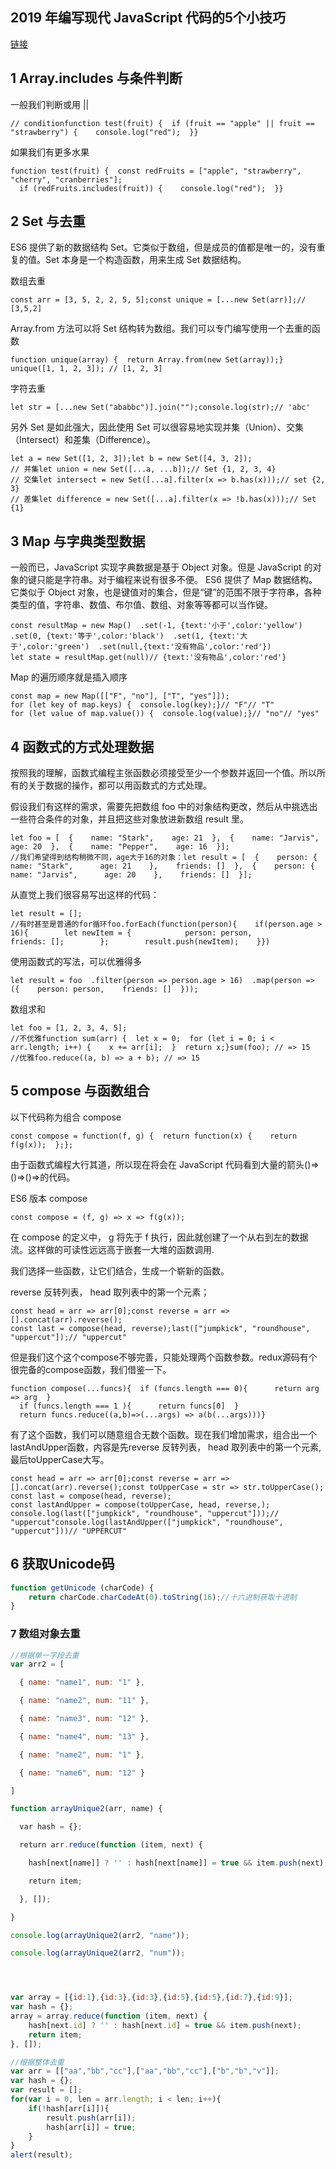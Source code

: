 





## 2019 年编写现代 JavaScript 代码的5个小技巧

[链接](https://mp.weixin.qq.com/s?__biz=MzAwNjI5MTYyMw==&mid=2651496983&idx=1&sn=bd97b20b8339e220aea4cff70056e5a5&chksm=80f1abdfb78622c9a594f8976b06b34aa7f4e300768c3ec7bd65fe6219395e1f4afbb4e09058&mpshare=1&scene=1&srcid=0123nJLprKuDMLJDPmTWVUDk&key=6e5e6d2df7d1a731c73d8fd8b1789dbb0c908e399bdc6791d4111b7ff55ac99bfd43fd1e9975720f3677d4173518b160cb644fc2787d58c69c9cea9af36b18cb140524b34dd431c471aa92ce6ee54844&ascene=1&uin=MTE3NjE0MDIwMg%3D%3D&devicetype=Windows-QQBrowser&version=6103000b&lang=zh_CN&pass_ticket=eDk827Faphrg%2F1YdPlMPz9u5k7juZyQPJ4mbKrp7Qy%2BhyqmoQO3B4VsU09ZqGIfR)

## 1 Array.includes 与条件判断

一般我们判断或用 ||

```
// conditionfunction test(fruit) {  if (fruit == "apple" || fruit == "strawberry") {    console.log("red");  }}
```

如果我们有更多水果

```
function test(fruit) {  const redFruits = ["apple", "strawberry", "cherry", "cranberries"];
  if (redFruits.includes(fruit)) {    console.log("red");  }}
```

## 2 Set 与去重

ES6 提供了新的数据结构 Set。它类似于数组，但是成员的值都是唯一的，没有重复的值。Set 本身是一个构造函数，用来生成 Set 数据结构。

数组去重

```
const arr = [3, 5, 2, 2, 5, 5];const unique = [...new Set(arr)];// [3,5,2]
```

Array.from 方法可以将 Set 结构转为数组。我们可以专门编写使用一个去重的函数

```
function unique(array) {  return Array.from(new Set(array));}
unique([1, 1, 2, 3]); // [1, 2, 3]
```

字符去重

```
let str = [...new Set("ababbc")].join("");console.log(str);// 'abc'
```

另外 Set 是如此强大，因此使用 Set 可以很容易地实现并集（Union）、交集（Intersect）和差集（Difference）。

```
let a = new Set([1, 2, 3]);let b = new Set([4, 3, 2]);
// 并集let union = new Set([...a, ...b]);// Set {1, 2, 3, 4}
// 交集let intersect = new Set([...a].filter(x => b.has(x)));// set {2, 3}
// 差集let difference = new Set([...a].filter(x => !b.has(x)));// Set {1}
```

## 3 Map 与字典类型数据

一般而已，JavaScript 实现字典数据是基于 Object 对象。但是 JavaScript 的对象的键只能是字符串。对于编程来说有很多不便。 ES6 提供了 Map 数据结构。它类似于 Object 对象，也是键值对的集合，但是“键”的范围不限于字符串，各种类型的值，字符串、数值、布尔值、数组、对象等等都可以当作键。

```
const resultMap = new Map()  .set(-1, {text:'小于',color:'yellow')  .set(0, {text:'等于',color:'black')  .set(1, {text:'大于',color:'green')  .set(null,{text:'没有物品',color:'red'})
let state = resultMap.get(null)// {text:'没有物品',color:'red'}
```

Map 的遍历顺序就是插入顺序

```
const map = new Map([["F", "no"], ["T", "yes"]]);
for (let key of map.keys) {  console.log(key);}// "F"// "T"
for (let value of map.value()) {  console.log(value);}// "no"// "yes"
```

## 4 函数式的方式处理数据

按照我的理解，函数式编程主张函数必须接受至少一个参数并返回一个值。所以所有的关于数据的操作，都可以用函数式的方式处理。

假设我们有这样的需求，需要先把数组 foo 中的对象结构更改，然后从中挑选出一些符合条件的对象，并且把这些对象放进新数组 result 里。

```
let foo = [  {    name: "Stark",    age: 21  },  {    name: "Jarvis",    age: 20  },  {    name: "Pepper",    age: 16  }];
//我们希望得到结构稍微不同，age大于16的对象：let result = [  {    person: {      name: "Stark",      age: 21    },    friends: []  },  {    person: {      name: "Jarvis",      age: 20    },    friends: []  }];
```

从直觉上我们很容易写出这样的代码：

```
let result = [];
//有时甚至是普通的for循环foo.forEach(function(person){    if(person.age > 16){        let newItem = {            person: person,            friends: [];        };        result.push(newItem);    }})
```

使用函数式的写法，可以优雅得多

```
let result = foo  .filter(person => person.age > 16)  .map(person => ({    person: person,    friends: []  }));
```

数组求和

```
let foo = [1, 2, 3, 4, 5];
//不优雅function sum(arr) {  let x = 0;  for (let i = 0; i < arr.length; i++) {    x += arr[i];  }  return x;}sum(foo); // => 15
//优雅foo.reduce((a, b) => a + b); // => 15
```

## 5 compose 与函数组合

以下代码称为组合 compose

```
const compose = function(f, g) {  return function(x) {    return f(g(x));  };};
```

由于函数式编程大行其道，所以现在将会在 JavaScript 代码看到大量的箭头()=>()=>()=>的代码。

ES6 版本 compose

```
const compose = (f, g) => x => f(g(x));
```

在 compose 的定义中， g 将先于 f 执行，因此就创建了一个从右到左的数据 流。这样做的可读性远远高于嵌套一大堆的函数调用.

我们选择一些函数，让它们结合，生成一个崭新的函数。

reverse 反转列表， head 取列表中的第一个元素；

```
const head = arr => arr[0];const reverse = arr => [].concat(arr).reverse();
const last = compose(head, reverse);last(["jumpkick", "roundhouse", "uppercut"]);// "uppercut"
```

但是我们这个这个compose不够完善，只能处理两个函数参数。redux源码有个很完备的compose函数，我们借鉴一下。

```
function compose(...funcs){  if (funcs.length === 0){      return arg => arg  }
  if (funcs.length === 1 ){      return funcs[0]  }
  return funcs.reduce((a,b)=>(...args) => a(b(...args)))}
```

有了这个函数，我们可以随意组合无数个函数。现在我们增加需求，组合出一个lastAndUpper函数，内容是先reverse 反转列表， head 取列表中的第一个元素, 最后toUpperCase大写。

```
const head = arr => arr[0];const reverse = arr => [].concat(arr).reverse();const toUpperCase = str => str.toUpperCase();
const last = compose(head, reverse);
const lastAndUpper = compose(toUpperCase, head, reverse,);
console.log(last(["jumpkick", "roundhouse", "uppercut"]));// "uppercut"console.log(lastAndUpper(["jumpkick", "roundhouse", "uppercut"]))// "UPPERCUT"
```

## 6 获取Unicode码

```js
function getUnicode (charCode) {
    return charCode.charCodeAt(0).toString(16);//十六进制获取十进制
}
```

### 7 数组对象去重

```js
//根据单一字段去重
var arr2 = [

  { name: "name1", num: "1" },

  { name: "name2", num: "11" },

  { name: "name3", num: "12" },

  { name: "name4", num: "13" },

  { name: "name2", num: "1" },

  { name: "name6", num: "12" }

]

function arrayUnique2(arr, name) {

  var hash = {};

  return arr.reduce(function (item, next) {

    hash[next[name]] ? '' : hash[next[name]] = true && item.push(next);

    return item;

  }, []);

}

console.log(arrayUnique2(arr2, "name"));

console.log(arrayUnique2(arr2, "num"));




var array = [{id:1},{id:3},{id:3},{id:5},{id:5},{id:7},{id:9}];
var hash = {};
array = array.reduce(function (item, next) {
    hash[next.id] ? '' : hash[next.id] = true && item.push(next);
    return item;
}, []);

//根据整体去重
var arr = [["aa","bb","cc"],["aa","bb","cc"],["b","b","v"]];  
var hash = {};  
var result = [];  
for(var i = 0, len = arr.length; i < len; i++){  
    if(!hash[arr[i]]){  
        result.push(arr[i]);  
        hash[arr[i]] = true;  
    }  
}  
alert(result);  
```

